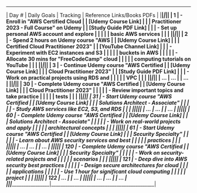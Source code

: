  ____________________________________________________________________________________________________________________________
|   Day #    |                 Daily Goals                  |     Tracking      |   Reference Links/Books PDFs                |
|____________|_____________________________________________|___________________|____________________________________________|
|     1      | - Enroll in "AWS Certified Cloud             |                   | [Udemy Course Link]                         |
|            |   Practitioner 2023 - Full Course" on Udemy  |                   | [Study Guide PDF Link]                      |
|            | - Set up personal AWS account and explore   |                   |                                            |
|            |   basic AWS services                        |                   |                                            |
|____________|_____________________________________________|___________________|____________________________________________|
|     2      | - Spend 2 hours on Udemy course "AWS         |                   | [Udemy Course Link]                         |
|            |   Certified Cloud Practitioner 2023"         |                   | [YouTube Channel Link]                      |
|            | - Experiment with EC2 instances and S3       |                   |                                            |
|            |   buckets in AWS                            |                   |                                            |
|            | - Allocate 30 mins for "FreeCodeCamp" cloud  |                   |                                            |
|            |   computing tutorials on YouTube            |                   |                                            |
|____________|_____________________________________________|___________________|____________________________________________|
|     3      | - Continue Udemy course "AWS Certified       |                   | [Udemy Course Link]                         |
|            |   Cloud Practitioner 2023"                  |                   | [Study Guide PDF Link]                      |
|            | - Work on practical projects using RDS and   |                   |                                            |
|            |   VPC                                       |                   |                                            |
|____________|_____________________________________________|___________________|____________________________________________|
|    ...     |                    ...                      |                   |                   ...                      |
|____________|_____________________________________________|___________________|____________________________________________|
|    30      | - Complete Udemy course "AWS Certified       |                   | [Udemy Course Link]                         |
|            |   Cloud Practitioner 2023"                  |                   |                                            |
|            | - Review important topics and take practice  |                   |                                            |
|            |   tests                                     |                   |                                            |
|____________|_____________________________________________|___________________|____________________________________________|
|    31      | - Start Udemy course "AWS Certified          |                   | [Udemy Course Link]                         |
|            |   Solutions Architect - Associate"           |                   |                                            |
|            | - Study AWS services like EC2, S3, and RDS   |                   |                                            |
|____________|_____________________________________________|___________________|____________________________________________|
|    ...     |                    ...                      |                   |                   ...                      |
|____________|_____________________________________________|___________________|____________________________________________|
|    60      | - Complete Udemy course "AWS Certified       |                   | [Udemy Course Link]                         |
|            |   Solutions Architect - Associate"           |                   |                                            |
|            | - Work on real-world projects and apply      |                   |                                            |
|            |   architectural concepts                     |                   |                                            |
|____________|_____________________________________________|___________________|____________________________________________|
|    61      | - Start Udemy course "AWS Certified          |                   | [Udemy Course Link]                         |
|            |   Security Specialty"                        |                   |                                            |
|            | - Learn about AWS security services and best  |                   |                                            |
|            |   practices                                 |                   |                                            |
|____________|_____________________________________________|___________________|____________________________________________|
|    ...     |                    ...                      |                   |                   ...                      |
|____________|_____________________________________________|___________________|____________________________________________|
|   120      | - Complete Udemy course "AWS Certified       |                   | [Udemy Course Link]                         |
|            |   Security Specialty"                        |                   |                                            |
|            | - Work on security-related projects and      |                   |                                            |
|            |   scenarios                                  |                   |                                            |
|____________|_____________________________________________|___________________|____________________________________________|
|   121      | - Deep dive into AWS security best practices |                   |                                            |
|            | - Design secure architectures for cloud      |                   |                                            |
|            |   applications                              |                   |                                            |
|            | - Use 1 hour for significant cloud computing |                   |                                            |
|            |   project                                   |                   |                                            |
|____________|_____________________________________________|___________________|____________________________________________|
|   122      |                    ...                      |                   |                   ...                      |
|____________|_____________________________________________|___________________|____________________________________________|
|    ...     |                    ...                      |                   |                   ...                      |
|____________|_____________________________________________|___________________|____________________________________________|
